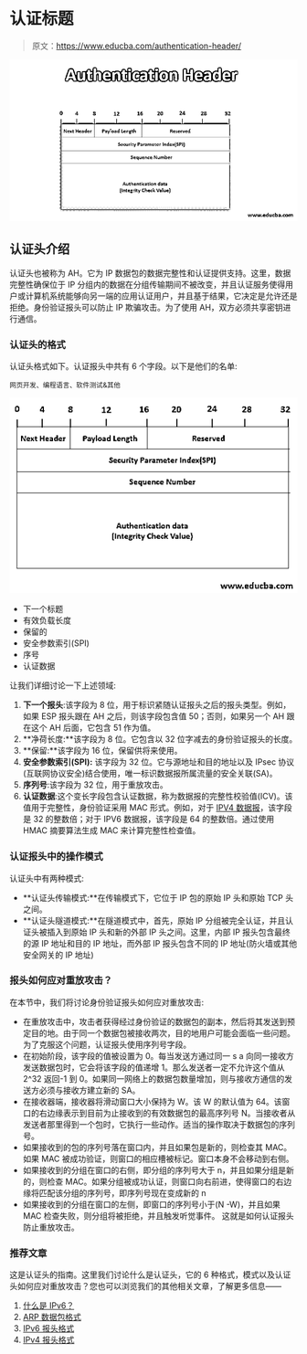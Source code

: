 # 认证标题

> 原文：<https://www.educba.com/authentication-header/>

![authentication header1](img/47fbd639d9690f401da2b513da84c445.png)



## 认证头介绍

认证头也被称为 AH。它为 IP 数据包的数据完整性和认证提供支持。这里，数据完整性确保位于 IP 分组内的数据在分组传输期间不被改变，并且认证服务使得用户或计算机系统能够向另一端的应用认证用户，并且基于结果，它决定是允许还是拒绝。身份验证报头可以防止 IP 欺骗攻击。为了使用 AH，双方必须共享密钥进行通信。

### 认证头的格式

认证头格式如下。认证报头中共有 6 个字段。以下是他们的名单:

<small>网页开发、编程语言、软件测试&其他</small>

![authentication header](img/0777ac4fa38bee1b2f4f6ba7d46cbff3.png)



*   下一个标题
*   有效负载长度
*   保留的
*   安全参数索引(SPI)
*   序号
*   认证数据

让我们详细讨论一下上述领域:

1.  **下一个报头**:该字段为 8 位，用于标识紧随认证报头之后的报头类型。例如，如果 ESP 报头跟在 AH 之后，则该字段包含值 50；否则，如果另一个 AH 跟在这个 AH 后面，它包含 51 作为值。
2.  **净荷长度:**该字段为 8 位。它包含以 32 位字减去的身份验证报头的长度。
3.  **保留:**该字段为 16 位，保留供将来使用。
4.  **安全参数索引(SPI):** 该字段为 32 位。它与源地址和目的地址以及 IPsec 协议(互联网协议安全)结合使用，唯一标识数据报所属流量的安全关联(SA)。
5.  **序列号**:该字段为 32 位，用于重放攻击。
6.  **认证数据**:这个变长字段包含认证数据，称为数据报的完整性校验值(ICV)。该值用于完整性，身份验证采用 MAC 形式。例如，对于 [IPV4 数据报](https://www.educba.com/ipv4-header-format/)，该字段是 32 的整数倍；对于 IPV6 数据报，该字段是 64 的整数倍。通过使用 HMAC 摘要算法生成 MAC 来计算完整性检查值。

### 认证报头中的操作模式

认证头中有两种模式:

*   **认证头传输模式:**在传输模式下，它位于 IP 包的原始 IP 头和原始 TCP 头之间。
*   **认证头隧道模式:**在隧道模式中，首先，原始 IP 分组被完全认证，并且认证头被插入到原始 IP 头和新的外部 IP 头之间。这里，内部 IP 报头包含最终的源 IP 地址和目的 IP 地址，而外部 IP 报头包含不同的 IP 地址(防火墙或其他安全网关的 IP 地址)

### 报头如何应对重放攻击？

在本节中，我们将讨论身份验证报头如何应对重放攻击:

*   在重放攻击中，攻击者获得经过身份验证的数据包的副本，然后将其发送到预定目的地。由于同一个数据包被接收两次，目的地用户可能会面临一些问题。为了克服这个问题，认证报头使用序列号字段。
*   在初始阶段，该字段的值被设置为 0。每当发送方通过同一 s a 向同一接收方发送数据包时，它会将该字段的值递增 1。那么发送者一定不允许这个值从 2^32 返回-1 到 0。如果同一网络上的数据包数量增加，则与接收方通信的发送方必须与接收方建立新的 SA。
*   在接收器端，接收器将滑动窗口大小保持为 W。该 W 的默认值为 64。该窗口的右边缘表示到目前为止接收到的有效数据包的最高序列号 N。当接收者从发送者那里得到一个包时，它执行一些动作。适当的操作取决于数据包的序列号。
*   如果接收到的包的序列号落在窗口内，并且如果包是新的，则检查其 MAC。如果 MAC 被成功验证，则窗口的相应槽被标记。窗口本身不会移动到右侧。
*   如果接收到的分组在窗口的右侧，即分组的序列号大于 n，并且如果分组是新的，则检查 MAC。如果分组被成功认证，则窗口向右前进，使得窗口的右边缘将匹配该分组的序列号，即序列号现在变成新的 n
*   如果接收到的分组在窗口的左侧，即窗口的序列号小于(N -W)，并且如果 MAC 检查失败，则分组将被拒绝，并且触发听觉事件。
    这就是如何认证报头防止重放攻击。

### 推荐文章

这是认证头的指南。这里我们讨论什么是认证头，它的 6 种格式，模式以及认证头如何应对重放攻击？您也可以浏览我们的其他相关文章，了解更多信息——

1.  [什么是 IPv6？](https://www.educba.com/what-is-ipv6/)
2.  [ARP 数据包格式](https://www.educba.com/arp-packet-format/)
3.  [IPv6 报头格式](https://www.educba.com/ipv6-header-format/)
4.  [IPv4 报头格式](https://www.educba.com/ipv4-header-format/)





